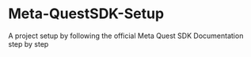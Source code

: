 # Meta-QuestSDK-Setup
A project setup by following the official Meta Quest SDK Documentation step by step
